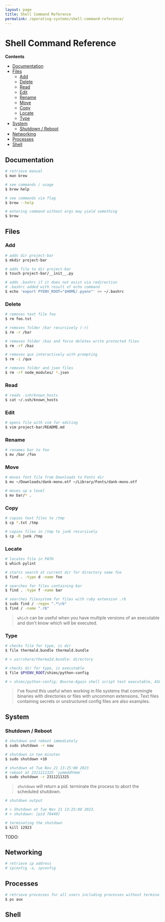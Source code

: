 ```yaml
---
layout: page
title: Shell Command Reference
permalink: /operating-systems/shell-command-reference/
---
```

# Shell Command Reference

**Contents**

<!-- toc -->

- [Documentation](#documentation)
- [Files](#files)
  * [Add](#add)
  * [Delete](#delete)
  * [Read](#read)
  * [Edit](#edit)
  * [Rename](#rename)
  * [Move](#move)
  * [Copy](#copy)
  * [Locate](#locate)
  * [Type](#type)
- [System](#system)
  * [Shutdown / Reboot](#shutdown--reboot)
- [Networking](#networking)
- [Processes](#processes)
- [Shell](#shell)

<!-- tocstop -->

## Documentation
```sh
# retrieve manual
$ man brew

# see commands / usage
$ brew help

# see commands via flag
$ brew --help

# entering command without args may yield something
$ brew
```

## Files

### Add

```sh
# adds dir project-bar
$ mkdir project-bar

# adds file to dir project-bar
$ touch project-bar/__init__.py

# adds .bashrc if it does not exist via redirection
# .bashrc added with result of echo command
$ echo 'export PYENV_ROOT="$HOME/.pyenv"' >> ~/.bashrc
```

### Delete
```sh
# removes text file foo
$ rm foo.txt

# removes folder /bar recursively (-r)
$ rm -r /bar

# removes folder /baz and force deletes write protected files
$ rm -rf /baz

# removes qux interactively with prompting
$ rm -i /qux

# removes folder and json files
$ rm -rf node_modules/ *.json
```

### Read
```sh
# reads .ssh/known_hosts
$ cat ~/.ssh/known_hosts
```

### Edit
```sh
# opens file with vim for editing
$ vim project-bar/README.md
```

### Rename
```sh
# renames bar to foo
$ mv /bar /foo
```
### Move
```sh
# moves font file from Downloads to Fonts dir
$ mv ~/Downloads/dank-mono.otf ~/Library/Fonts/dank-mono.otf

# moves up a level
$ mv bar/* .
```

### Copy
```sh
# copies text files to /tmp
$ cp *.txt /tmp

# copies files in /tmp to junk recursively
$ cp -R junk /tmp
```

### Locate
```sh
# locates file in PATH
$ which pylint

# starts search at current dir for directory name foo
$ find . -type d -name foo

# searches for files containing bar
$ find . -type f -name bar

# searches filesystem for files with ruby extension .rb
$ sudo find / -regex ".*\rb"
$ find / -name ".rb"

```
> `which` can be useful when you have multiple versions of an executable and
> don't know which will be executed.

### Type
```sh
# checks file for type, is dir
$ file thermald.bundle thermald.bundle

# > usr/share/thermaId.bundle: directory

# checks dir for type, is executable
$ file $PYENV_ROOT/shims/python-config

# > shims/python-config: Bourne-Again shell script text executable, ASCII text
```

> I've found this useful when working in file systems that commingle
> binaries with directories or files with uncommon extensions. Text files
> containing secrets or unstructured config files are also examples.

## System
### Shutdown / Reboot

```sh
# shutdown and reboot immediately
$ sudo shutdown -r now

# shutdown in ten minutes
$ sudo shutdown +10

# shutdown at Tue Nov 21 13:25:00 2023
# reboot at 2311211325 `yymmddhhmm`
$ sudo shutdown -r 2311211325
```
> `shutdown` will return a pid. terminate the process to abort the scheduled shutdown.

```sh
# shutdown output

# > Shutdown at Tue Nov 21 13:25:00 2023.
# > shutdown: [pid 78449]

# terminating the shutdown
$ kill 12923
```

TODO:

## Networking
```sh
# retrieve ip address
# ipconfig -a, ipconfig
```

## Processes
```sh
# retrieve processes for all users including processes without terminals
$ ps aux
```

## Shell
